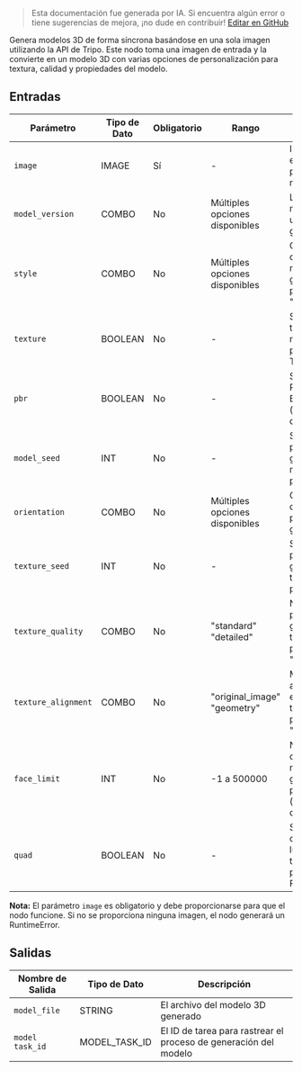 > Esta documentación fue generada por IA. Si encuentra algún error o tiene sugerencias de mejora, ¡no dude en contribuir! [Editar en GitHub](https://github.com/Comfy-Org/embedded-docs/blob/main/comfyui_embedded_docs/docs/TripoImageToModelNode/es.md)

Genera modelos 3D de forma síncrona basándose en una sola imagen utilizando la API de Tripo. Este nodo toma una imagen de entrada y la convierte en un modelo 3D con varias opciones de personalización para textura, calidad y propiedades del modelo.

## Entradas

| Parámetro | Tipo de Dato | Obligatorio | Rango | Descripción |
|-----------|-----------|----------|-------|-------------|
| `image` | IMAGE | Sí | - | Imagen de entrada utilizada para generar el modelo 3D |
| `model_version` | COMBO | No | Múltiples opciones disponibles | La versión del modelo Tripo a utilizar para la generación |
| `style` | COMBO | No | Múltiples opciones disponibles | Configuración de estilo para el modelo generado (valor por defecto: "None") |
| `texture` | BOOLEAN | No | - | Si generar texturas para el modelo (valor por defecto: True) |
| `pbr` | BOOLEAN | No | - | Si utilizar Renderizado Basado en Física (valor por defecto: True) |
| `model_seed` | INT | No | - | Semilla aleatoria para la generación del modelo (valor por defecto: 42) |
| `orientation` | COMBO | No | Múltiples opciones disponibles | Configuración de orientación para el modelo generado |
| `texture_seed` | INT | No | - | Semilla aleatoria para la generación de texturas (valor por defecto: 42) |
| `texture_quality` | COMBO | No | "standard"<br>"detailed" | Nivel de calidad para la generación de texturas (valor por defecto: "standard") |
| `texture_alignment` | COMBO | No | "original_image"<br>"geometry" | Método de alineación para el mapeo de texturas (valor por defecto: "original_image") |
| `face_limit` | INT | No | -1 a 500000 | Número máximo de caras en el modelo generado, -1 para sin límite (valor por defecto: -1) |
| `quad` | BOOLEAN | No | - | Si utilizar caras cuadriláteras en lugar de triángulos (valor por defecto: False) |

**Nota:** El parámetro `image` es obligatorio y debe proporcionarse para que el nodo funcione. Si no se proporciona ninguna imagen, el nodo generará un RuntimeError.

## Salidas

| Nombre de Salida | Tipo de Dato | Descripción |
|-------------|-----------|-------------|
| `model_file` | STRING | El archivo del modelo 3D generado |
| `model task_id` | MODEL_TASK_ID | El ID de tarea para rastrear el proceso de generación del modelo |

